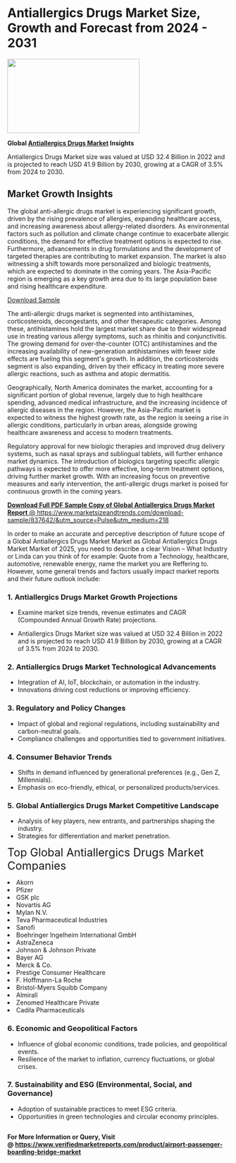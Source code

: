 <H1>Antiallergics Drugs Market Size, Growth and Forecast from 2024 - 2031</H1><img class="aligncenter size-medium wp-image-584254" src="https://thirdeyenews.in/wp-content/uploads/2024/09/Global-Market-Research-300x168.jpeg" alt="" width="300" height="168" /><p><strong>Global&nbsp;<a href="https://www.marketsizeandtrends.com/download-sample/837642/&amp;utm_source=Pulse&amp;utm_medium=218">Antiallergics Drugs Market</a> Insights</strong></p><p>Antiallergics Drugs Market size was valued at USD 32.4 Billion in 2022 and is projected to reach USD 41.9 Billion by 2030, growing at a CAGR of 3.5% from 2024 to 2030.</p><p><h2>Market Growth Insights</h2> <p>The global anti-allergic drugs market is experiencing significant growth, driven by the rising prevalence of allergies, expanding healthcare access, and increasing awareness about allergy-related disorders. As environmental factors such as pollution and climate change continue to exacerbate allergic conditions, the demand for effective treatment options is expected to rise. Furthermore, advancements in drug formulations and the development of targeted therapies are contributing to market expansion. The market is also witnessing a shift towards more personalized and biologic treatments, which are expected to dominate in the coming years. The Asia-Pacific region is emerging as a key growth area due to its large population base and rising healthcare expenditure.</p> <p><a href="#">Download Sample</a></p> <p>The anti-allergic drugs market is segmented into antihistamines, corticosteroids, decongestants, and other therapeutic categories. Among these, antihistamines hold the largest market share due to their widespread use in treating various allergy symptoms, such as rhinitis and conjunctivitis. The growing demand for over-the-counter (OTC) antihistamines and the increasing availability of new-generation antihistamines with fewer side effects are fueling this segment's growth. In addition, the corticosteroids segment is also expanding, driven by their efficacy in treating more severe allergic reactions, such as asthma and atopic dermatitis.</p> <p>Geographically, North America dominates the market, accounting for a significant portion of global revenue, largely due to high healthcare spending, advanced medical infrastructure, and the increasing incidence of allergic diseases in the region. However, the Asia-Pacific market is expected to witness the highest growth rate, as the region is seeing a rise in allergic conditions, particularly in urban areas, alongside growing healthcare awareness and access to modern treatments.</p> <p>Regulatory approval for new biologic therapies and improved drug delivery systems, such as nasal sprays and sublingual tablets, will further enhance market dynamics. The introduction of biologics targeting specific allergic pathways is expected to offer more effective, long-term treatment options, driving further market growth. With an increasing focus on preventive measures and early intervention, the anti-allergic drugs market is poised for continuous growth in the coming years.</p> <p><a href="#"></p><p><span class=""><strong>Download Full PDF Sample Copy of Global Antiallergics Drugs Market Report</strong> @ <a href="https://www.marketsizeandtrends.com/download-sample/837642/&amp;utm_source=Pulse&amp;utm_medium=218" target="_blank">https://www.marketsizeandtrends.com/download-sample/837642/&amp;utm_source=Pulse&amp;utm_medium=218</a></span></p><p>In order to make an accurate and perceptive description of future scope of a Global&nbsp;Antiallergics Drugs Market Market as Global&nbsp;Antiallergics Drugs Market Market of 2025, you need to describe a clear Vision &ndash; What Industry or Linda can you think of for example: Quote from a Technology, healthcare, automotive, renewable energy, name the market you are Reffering to. However, some general trends and factors usually impact market reports and their future outlook include:</p><h3>1.&nbsp;<strong>Antiallergics Drugs Market Growth Projections</strong></h3><ul><li>Examine market size trends, revenue estimates and CAGR (Compounded Annual Growth Rate) projections.</li><li><p>Antiallergics Drugs Market size was valued at USD 32.4 Billion in 2022 and is projected to reach USD 41.9 Billion by 2030, growing at a CAGR of 3.5% from 2024 to 2030.</p></li></ul><h3>2.&nbsp;<strong>Antiallergics Drugs Market Technological Advancements</strong></h3><ul><li>Integration of AI, IoT, blockchain, or automation in the industry.</li><li>Innovations driving cost reductions or improving efficiency.</li></ul><h3>3.&nbsp;<strong>Regulatory and Policy Changes</strong></h3><ul><li>Impact of global and regional regulations, including sustainability and carbon-neutral goals.</li><li>Compliance challenges and opportunities tied to government initiatives.</li></ul><h3>4.&nbsp;<strong>Consumer Behavior Trends</strong></h3><ul><li>Shifts in demand influenced by generational preferences (e.g., Gen Z, Millennials).</li><li>Emphasis on eco-friendly, ethical, or personalized products/services.</li></ul><h3>5.&nbsp;<strong>Global Antiallergics Drugs Market Competitive Landscape</strong></h3><ul><li>Analysis of key players, new entrants, and partnerships shaping the industry.</li><li>Strategies for differentiation and market penetration.</li></ul><p data-pm-slice="1 1 []"><span style="color: inherit; font-family: inherit; font-size: 25px;">Top Global Antiallergics Drugs Market Companies</span></p><div class="" data-test-id=""><p><li>Akorn</li><li> Pfizer</li><li> GSK plc</li><li> Novartis AG</li><li> Mylan N.V.</li><li> Teva Pharmaceutical Industries</li><li> Sanofi</li><li> Boehringer Ingelheim International GmbH</li><li> AstraZeneca</li><li> Johnson & Johnson Private</li><li> Bayer AG</li><li> Merck & Co.</li><li> Prestige Consumer Healthcare</li><li> F. Hoffmann-La Roche</li><li> Bristol-Myers Squibb Company</li><li> Almirall</li><li> Zenomed Healthcare Private</li><li> Cadila Pharmaceuticals</li></p></div><h3>6.&nbsp;<strong>Economic and Geopolitical Factors</strong></h3><ul><li>Influence of global economic conditions, trade policies, and geopolitical events.</li><li>Resilience of the market to inflation, currency fluctuations, or global crises.</li></ul><h3>7.&nbsp;<strong>Sustainability and ESG (Environmental, Social, and Governance)</strong></h3><ul><li>Adoption of sustainable practices to meet ESG criteria.</li><li>Opportunities in green technologies and circular economy principles.</li></ul><h2><strong style="font-size: 14px;">For More Information or Query, Visit @&nbsp;</strong><a style="background-color: #ffffff; font-size: 14px;" href="https://www.marketsizeandtrends.com/report/antiallergics-drugs-market/" target="_blank">https://www.verifiedmarketreports.com/product/airport-passenger-boarding-bridge-market</a></h2>
